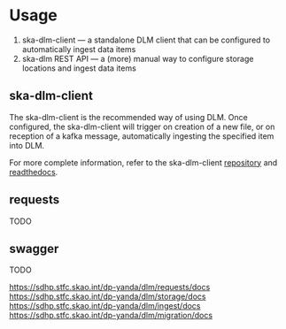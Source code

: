 # Usage

1. ska-dlm-client — a standalone DLM client that can be configured to automatically ingest data items
2. ska-dlm REST API — a (more) manual way to configure storage locations and ingest data items

## ska-dlm-client

The ska-dlm-client is the recommended way of using DLM. Once configured, the ska-dlm-client will trigger on creation of a new file, or on reception of a kafka message, automatically ingesting the specified item into DLM.

For more complete information, refer to the ska-dlm-client [repository](https://gitlab.com/ska-telescope/ska-dlm-client/) and [readthedocs](https://ska-telescope-ska-dlm-client.readthedocs.io/en/latest/).


## requests

TODO

## swagger

TODO

https://sdhp.stfc.skao.int/dp-yanda/dlm/requests/docs
https://sdhp.stfc.skao.int/dp-yanda/dlm/storage/docs
https://sdhp.stfc.skao.int/dp-yanda/dlm/ingest/docs
https://sdhp.stfc.skao.int/dp-yanda/dlm/migration/docs